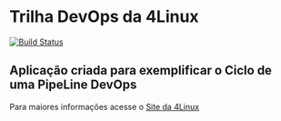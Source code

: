 # Trilha DevOps da 4Linux

<!-- Altere a Flag abaixo com sua URL do Travis -->
[![Build Status](https://travis-ci.org/marssilva/DevOpsLab-HelloWorld.svg?branch=master)](https://travis-ci.org/marssilva/DevOpsLab-HelloWorld)
## Aplicação criada para exemplificar o Ciclo de uma PipeLine DevOps


Para maiores informações acesse o [Site da 4Linux](https://www.4linux.com.br/cursos/devops)
